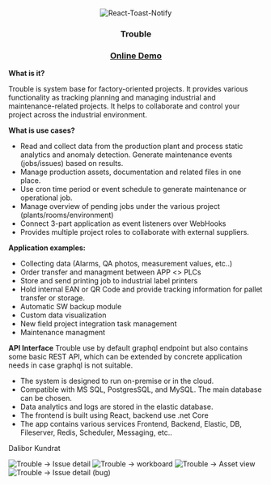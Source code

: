 <br />
<p align="center">
  <!-- <a href="https://demo.troubledev.com/login>
  <img src="images/toast.gif" alt="Trouble-Demo" >
  </a> -->

<img src="images/demo1.PNG" alt="React-Toast-Notify" >

  <h3 align="center">Trouble</h3>
   <h3 align="center">
    <a href="https://demo.troubledev.com">Online Demo</a>
  </h3>
</p>

**What is it?**

Trouble is system base for factory-oriented projects. It provides various functionality as tracking planning and managing industrial and maintenance-related projects. It helps to collaborate and control your project across the industrial environment.

**What is use cases?**
- Read and collect data from the production plant and process static analytics and anomaly detection. Generate maintenance events (jobs/issues)  based on results.
- Manage production assets, documentation and related files in one place.
- Use cron time period or event schedule to generate maintenance or operational job.
- Manage overview of pending jobs under the various project (plants/rooms/environment)
- Connect 3-part application as event listeners over WebHooks
- Provides multiple project roles to collaborate with external suppliers.

**Application examples:**
- Collecting data (Alarms, QA photos,  measurement values, etc..)
- Order transfer and managment between APP <> PLCs
- Store and send printing job to industrial label printers
- Hold internal EAN or QR Code and provide tracking information for pallet transfer or storage.
- Automatic SW backup module
- Custom data visualization
- New field project integration task management
- Maintenance managment

**API Interface**
Trouble use by default graphql endpoint but also contains some basic REST API, which can be extended by concrete application needs in case graphql is not suitable.

- The system is designed to run on-premise or in the cloud. 
- Compatible with MS SQL, PostgresSQL, and MySQL. The main database can be chosen.
- Data analytics and logs are stored in the elastic database.
- The frontend is built using React, backend use .net Core
- The app contains various services  Frontend, Backend, Elastic, DB, Fileserver, Redis, Scheduler, Messaging, etc..

Dalibor Kundrat


<img src="images/demo2.PNG" alt="Trouble -> Issue detail" >

<img src="images/demo3.PNG" alt="Trouble -> workboard" >

<img src="images/demo6.PNG" alt="Trouble -> Asset view" >

<img src="images/demo5.PNG" alt="Trouble -> Issue detail (bug)" >
